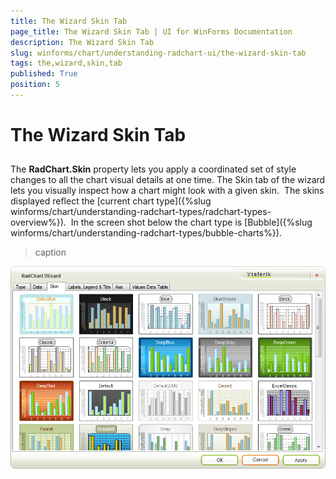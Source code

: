 ```yaml
---
title: The Wizard Skin Tab
page_title: The Wizard Skin Tab | UI for WinForms Documentation
description: The Wizard Skin Tab
slug: winforms/chart/understanding-radchart-ui/the-wizard-skin-tab
tags: the,wizard,skin,tab
published: True
position: 5
---
```


# The Wizard Skin Tab



## 

The __RadChart.Skin__ property lets you apply a coordinated set of style changes to all the chart visual details at one time. The Skin tab of the wizard lets you visually inspect how a chart might look with a given skin.  The skins displayed reflect the [current chart type]({%slug winforms/chart/understanding-radchart-types/radchart-types-overview%}).  In the screen shot below the chart type is [Bubble]({%slug winforms/chart/understanding-radchart-types/bubble-charts%}).


>caption 

![chart-understanding-radchart-ui-the-wizard-skin-tab 001](images/chart-understanding-radchart-ui-the-wizard-skin-tab001.png)
